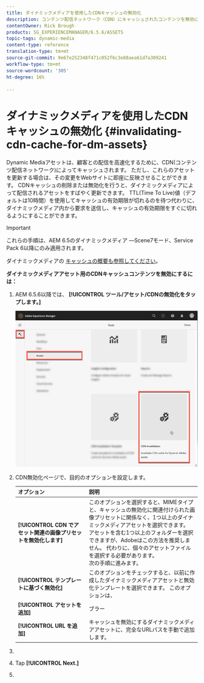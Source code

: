 ```yaml
---
title: ダイナミックメディアを使用したCDNキャッシュの無効化
description: コンテンツ配信ネットワーク（CDN）にキャッシュされたコンテンツを無効にすることで、Dynamic Media で配信されるアセットをすばやく更新できます。キャッシュが期限切れになるのを待つ必要はありません。
contentOwner: Rick Brough
products: SG_EXPERIENCEMANAGER/6.5.6/ASSETS
topic-tags: dynamic-media
content-type: reference
translation-type: tm+mt
source-git-commit: 9e67e252348f471c052f6c3e88aea61d7a309241
workflow-type: tm+mt
source-wordcount: '305'
ht-degree: 16%

---
```



# ダイナミックメディアを使用したCDNキャッシュの無効化 {#invalidating-cdn-cache-for-dm-assets}

Dynamic Mediaアセットは、顧客との配信を高速化するために、CDN(コンテンツ配信ネットワーク)によってキャッシュされます。 ただし、これらのアセットを更新する場合は、その変更をWebサイトに即座に反映させることができます。 CDNキャッシュの削除または無効化を行うと、ダイナミックメディアによって配信されるアセットをすばやく更新できます。 TTL(Time To Live)値（デフォルトは10時間）を使用してキャッシュの有効期限が切れるのを待つ代わりに、ダイナミックメディア内から要求を送信し、キャッシュの有効期限をすぐに切れるようにすることができます。

>[!IMPORTANT]
>
>これらの手順は、AEM 6.5のダイナミックメディア —Scene7モード、Service Pack 6以降にのみ適用されます。 <!-- If you are using Dynamic Media in AEM 6.5, Service Pack 5 or earlier [use the steps found here](/help/assets/invalidate-cdn-cache-dm-classic.md). -->

ダイナミックメディアの [キャッシュの概要も参照してください](https://helpx.adobe.com/jp/experience-manager/scene7/kb/base/caching-questions/scene7-caching-overview.html)。

**ダイナミックメディアアセット用のCDNキャッシュコンテンツを無効にするには：**

1. AEM 6.5.6以降では、 **[!UICONTROL ツール/アセット/CDNの無効化をタップします。]**

   ![CDN検証機能](/help/assets/assets-dm/cdn-invalidation-path.png)

1. CDN無効化ページで、目的のオプションを設定します。

   | オプション | 説明 |
   | --- | --- |
   | **[!UICONTROL CDN でアセット関連の画像プリセットを無効化します]** | このオプションを選択すると、MIMEタイプと、キャッシュの無効化に関連付けられた画像プリセットに関係なく、1つ以上のダイナミックメディアアセットを選択できます。<br>アセットを含む1つ以上のフォルダーを選択できますが、Adobeはこの方法を推奨しません。 代わりに、個々のアセットファイルを選択する必要があります。<br>次の手順に進みます。 |
   | **[!UICONTROL テンプレートに基づく無効化]** | このオプションをチェックすると、以前に作成したダイナミックメディアアセットと無効化テンプレートを選択できます。 このオプションは、 |
   | **[!UICONTROL アセットを追加]** | ブラー |
   | **[!UICONTROL URL を追加]** | キャッシュを無効にするダイナミックメディアアセットに、完全なURLパスを手動で追加します。 |

1. 
1. Tap **[!UICONTROL Next.]**
1. 
